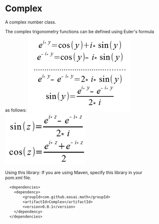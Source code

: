 # Complex
A complex number class.

The complex trigonometry functions can be defined using Euler's formula as follows:
<img src="files/Euler.png" />
<img src="files/trig.png" />

Using this library:
If you are using Maven, specify this library in your pom.xml file.
```
  <dependencies>
    <dependency>
    	<groupId>com.github.easai.math</groupId>
    	<artifactId>Complex</artifactId>
    	<version>0.0.1</version>
    </dependency>
  </dependencies>
```
